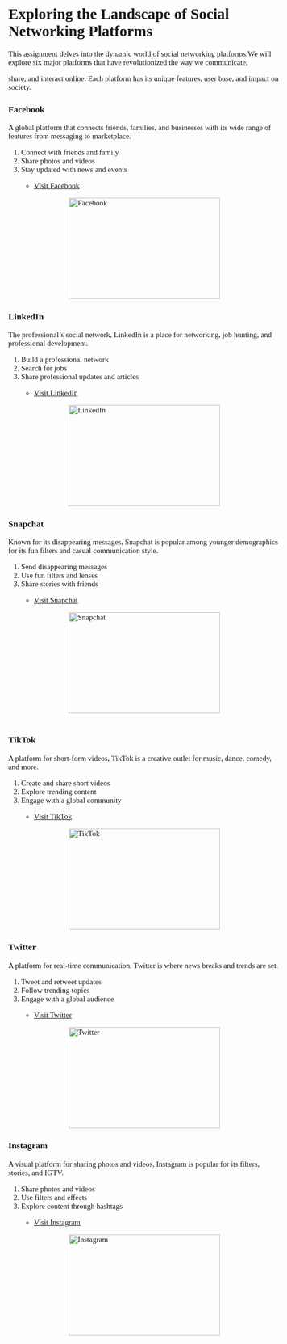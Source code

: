 <!DOCTYPE html>
<html lang="en">
<head>
  <title>Social Networking Platforms</title>
  <meta charset="utf-8">
  <meta name="viewport" content="width=device-width, initial-scale=1">
  <link rel="stylesheet" href="https://maxcdn.bootstrapcdn.com/bootstrap/3.4.1/css/bootstrap.min.css">
  <script src="https://ajax.googleapis.com/ajax/libs/jquery/3.7.1/jquery.min.js"></script>
  <script src="https://maxcdn.bootstrapcdn.com/bootstrap/3.4.1/js/bootstrap.min.js"></script>
  <link rel="stylesheet" href="https://fonts.googleapis.com/css?family=Tangerine">
  <link href='https://fonts.googleapis.com/css?family=Abhaya Libre' rel='stylesheet'>
 <style>
  .social-image-wrapper {
    width: 100%;
    max-width: 300px;
    height: 200px; /* Adjust height as needed */
    overflow: hidden; /* Ensures images don't overflow the div */
    display: flex;
    align-items: center;
    justify-content: center;
    margin: 0 auto; /* Center the div within the column */
  }
 .social-image-wrapper img {
    width: 100%;
    height: 100%;
    object-fit: cover; /* Ensures image covers the area without distortion */
  }
  h1{
    font-family: "Tangerine", serif;

  }
  body {
  font-family: 'Abhaya Libre';font-size: 15px;
 }

 </style>
</head>
<body>

<div class="jumbotron text-center" bac>
  <h1>Exploring the Landscape of Social Networking Platforms</h1>
  <p>This assignment delves into the dynamic world of social networking platforms.We will explore six major platforms 
  that have revolutionized the way we communicate,</p>
  <p>share, and interact online. Each platform has its unique features, user base, and impact on society.</p> 
</div>
  
<div class="container">
  <div class="row">
    <div class="col-sm-4">
      <h3><b>Facebook</b></h3>
      <p>A global platform that connects friends, families, and businesses with its wide range of features from messaging to marketplace.</p>
      <ol>
        <li>Connect with friends and family</li>
        <li>Share photos and videos</li>
        <li>Stay updated with news and events</li>
        <ul>
          <li><a href="https://www.facebook.com/login.php/" target="_blank">Visit Facebook</a></li>
        </ul>
      </ol>
      <a href="https://www.facebook.com/login.php/" target="_blank">
        <div class="social-image-wrapper">
          <img src="C:\Users\arier\OneDrive\Desktop\Documents\GitHub\Web-Programmin-Language-Lab-Assignmnet-01\Assigment01\Facebook-logo.png" alt="Facebook">
        </div>
      </a>
    </div>
    <div class="col-sm-4">
      <h3><b>LinkedIn</b></h3>
      <p>The professional’s social network, LinkedIn is a place for networking, job hunting, and professional development.</p>
      <ol>
        <li>Build a professional network</li>
        <li>Search for jobs</li>
        <li>Share professional updates and articles</li>
        <ul>
          <li><a href="https://www.linkedin.com/" target="_blank">Visit LinkedIn</a></li>
        </ul>
      </ol>
      <a href="https://www.linkedin.com/" target="_blank">
        <div class="social-image-wrapper">
          <img src="C:\Users\arier\OneDrive\Desktop\Documents\GitHub\Web-Programmin-Language-Lab-Assignmnet-01\Assigment01\R.jpeg" alt="LinkedIn">
        </div>
      </a>
    </div>
    <div class="col-sm-4">
      <h3><b>Snapchat</b></h3>
      <p>Known for its disappearing messages, Snapchat is popular among younger demographics for its fun filters and casual communication style.</p>
      <ol>
        <li>Send disappearing messages</li>
        <li>Use fun filters and lenses</li>
        <li>Share stories with friends</li>
        <ul>
          <li><a href="https://www.snapchat.com/" target="_blank">Visit Snapchat</a></li>
        </ul>
      </ol>
      <a href="https://www.snapchat.com/" target="_blank">
        <div class="social-image-wrapper">
          <img src="C:\Users\arier\OneDrive\Desktop\Documents\GitHub\Web-Programmin-Language-Lab-Assignmnet-01\Assigment01\Sncapchat.jpeg" alt="Snapchat">
        </div>
      </a>
    </div>
  </div>
  <br>
  <div class="row">
    <div class="col-sm-4">
      <h3><b>TikTok</b></h3>        
      <p>A platform for short-form videos, TikTok is a creative outlet for music, dance, comedy, and more.</p>
      <ol>
        <li>Create and share short videos</li>
        <li>Explore trending content</li>
        <li>Engage with a global community</li>
        <ul>
          <li><a href="https://www.tiktok.com/" target="_blank">Visit TikTok</a></li>
        </ul>
      </ol>
      <a href="https://www.tiktok.com/" target="_blank">
        <div class="social-image-wrapper">
          <img src="C:\Users\arier\OneDrive\Desktop\Documents\GitHub\Web-Programmin-Language-Lab-Assignmnet-01\Assigment01\TT.jpeg" alt="TikTok">
        </div>
      </a>
    </div>
    <div class="col-sm-4">
      <h3><b>Twitter</b></h3>
      <p>A platform for real-time communication, Twitter is where news breaks and trends are set.</p>
      <ol>
        <li>Tweet and retweet updates</li>
        <li>Follow trending topics</li>
        <li>Engage with a global audience</li>
        <ul>
          <li><a href="https://www.twitter.com/" target="_blank">Visit Twitter</a></li>
        </ul>
      </ol>
      <a href="https://www.twitter.com/" target="_blank">
        <div class="social-image-wrapper">
          <img src="C:\Users\arier\OneDrive\Desktop\Documents\GitHub\Web-Programmin-Language-Lab-Assignmnet-01\Assigment01\Twitter lgo.jpeg" alt="Twitter">
        </div>
      </a>
    </div>
    <div class="col-sm-4">
      <h3><b>Instagram</b></h3>
      <p>A visual platform for sharing photos and videos, Instagram is popular for its filters, stories, and IGTV.</p>
      <ol>
        <li>Share photos and videos</li>
        <li>Use filters and effects</li>
        <li>Explore content through hashtags</li>
        <ul>
          <li><a href="https://www.instagram.com/" target="_blank">Visit Instagram</a></li>
        </ul>
      </ol>
      <a href="https://www.instagram.com/" target="_blank">
        <div class="social-image-wrapper">
          <img src="C:\Users\arier\OneDrive\Desktop\Documents\GitHub\Web-Programmin-Language-Lab-Assignmnet-01\Assigment01\Instagram.jpeg" alt="Instagram">
        </div>
      </a>
    </div>
  </div>
</div>

</body>
</html>
